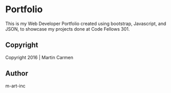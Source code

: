 # Portfolio

This is my Web Developer Portfolio created using bootstrap, Javascript, and JSON,  to showcase my projects done at Code Fellows 301.



## Copyright

Copyright 2016 | Martin Carmen

## Author

m-art-inc
